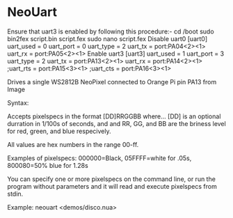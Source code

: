 NeoUart
=======
Ensure that uart3 is enabled by following this procedure:-
  cd /boot
  sudo bin2fex script.bin script.fex
  sudo nano script.fex
Disable uart0
  [uart0]
  uart_used       = 0
  uart_port       = 0
  uart_type       = 2
  uart_tx         = port:PA04<2><1><default><default>
  uart_rx         = port:PA05<2><1><default><default>
Enable uart3
  [uart3]
  uart_used       = 1
  uart_port       = 3
  uart_type       = 2
  uart_tx         = port:PA13<2><1><default><default>
  uart_rx         = port:PA14<2><1><default><default>
  ;uart_rts        = port:PA15<3><1><default><default>
  ;uart_cts        = port:PA16<3><1><default><default>

Drives a single WS2812B NeoPixel connected to Orange Pi pin PA13 from Image

Syntax:

Accepts pixelspecs in the format [DD]RRGGBB where...
[DD] is an optional durration in 1/100s of seconds, and
and RR, GG, and BB are the briness level for red, green, and blue respecively.

All values are hex numbers in the range 00-ff.

Examples of pixelspecs:
000000=Black, 05FFFF=white for .05s, 800080=50% blue for 1.28s

You can specify one or more pixelspecs on the command line, or run the
program without parameters and it will read and execute pixelspecs from
stdin.

Example:
neouart <demos/disco.nua>

